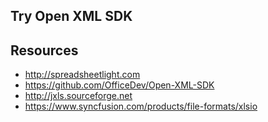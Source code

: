 ## Try Open XML SDK


## Resources

- http://spreadsheetlight.com
- https://github.com/OfficeDev/Open-XML-SDK
- http://jxls.sourceforge.net
- https://www.syncfusion.com/products/file-formats/xlsio